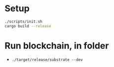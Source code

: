 # Setup

```bash
./scripts/init.sh
cargo build --release
```

# Run blockchain, in folder

* ```./target/release/substrate --dev```
